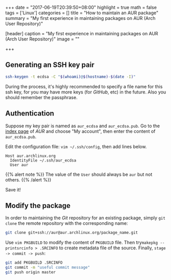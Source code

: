 +++
date = "2017-06-19T20:39:50+08:00"
highlight = true
math = false
tags = ['Linux']
categories = []
title = "How to maintain an AUR package"
summary = "My first experience in maintaining packages on AUR (Arch User Repository)"

[header]
  caption = "My first experience in maintaining packages on AUR (Arch User Repository)"
  image = ""

+++

## Generating an SSH key pair

```bash
ssh-keygen -t ecdsa -C "$(whoami)@$(hostname)-$(date -I)"
```

During the process, it's highly recommended to specify a file name for this ssh key, 
for you may have more keys (for *GitHub*, etc) in the future. Also you should remember the passphrase.

## Authentication

Suppose my key pair is named as `aur_ecdsa` and `aur_ecdsa.pub`. 
Go to the [index page](https://aur.archlinux.org) of *AUR* and choose "My account", 
then enter the content of `aur_ecdsa.pub`.

Edit the configuration file: `vim ~/.ssh/config`, then add lines below. 
```pre
Host aur.archlinux.org
  IdentityFile ~/.ssh/aur_ecdsa
  User aur
```

{{% alert note %}}
The value of the `User` should always be `aur` but not others. 
{{% /alert %}}

Save it!

## Modify the package

In order to maintaining the *Git* repository for an existing package, 
simply `git clone` the remote repository with the corresponding name:

```bash
git clone git+ssh://aur@aur.archlinux.org/package_name.git
```

Use `vim PKGBUILD` to modify the content of `PKGBUILD` file. 
Then try`makepkg --printsrcinfo > .SRCINFO` to create metadata file of the source. Finally, `stage -> commit -> push`:

```bash
git add PKGBUILD .SRCINFO
git commit -m "useful commit message"
git push origin master
```


